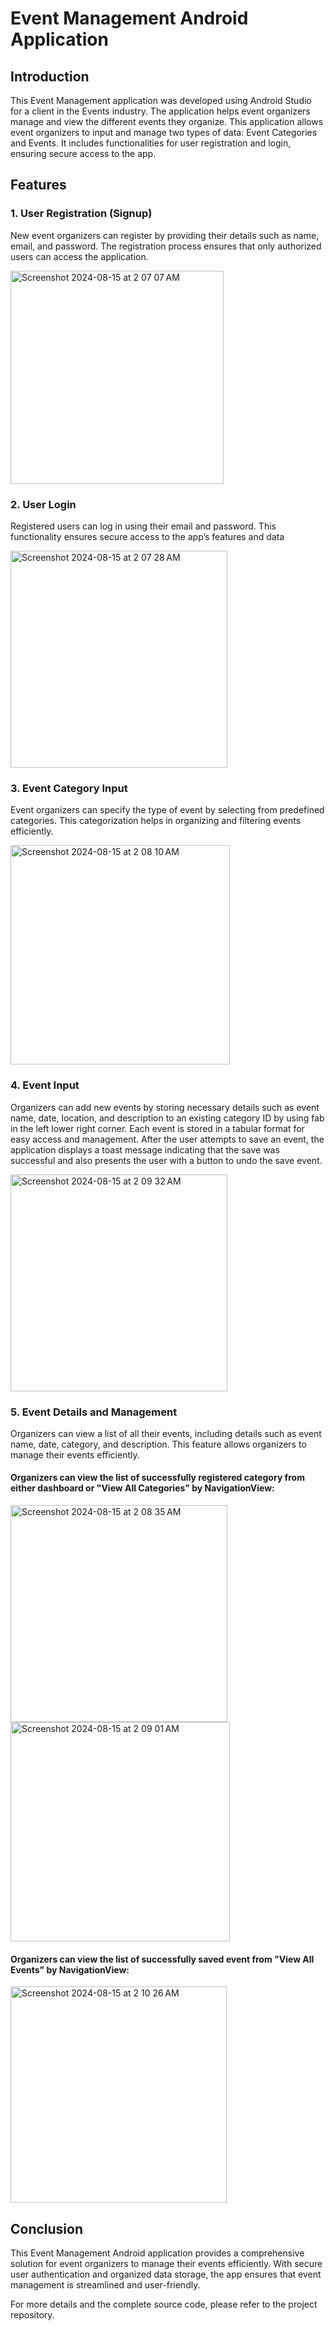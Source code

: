 # Event Management Android Application

## Introduction

This Event Management application was developed using Android Studio for a client in the Events industry. The application helps event organizers manage and view the different events they organize.
This application allows event organizers to input and manage two types of data: Event Categories and Events. It includes functionalities for user registration and login, ensuring secure access to the app.

## Features

### 1. User Registration (Signup)

New event organizers can register by providing their details such as name, email, and password. The registration process ensures that only authorized users can access the application.

<img width="341" alt="Screenshot 2024-08-15 at 2 07 07 AM" src="https://github.com/user-attachments/assets/4c5a30b3-6b74-4a91-9940-66bb87a0273a">


### 2. User Login

Registered users can log in using their email and password. This functionality ensures secure access to the app’s features and data

<img width="347" alt="Screenshot 2024-08-15 at 2 07 28 AM" src="https://github.com/user-attachments/assets/3a2ed263-251d-4694-ba6d-9028a3c4aa1a">


### 3. Event Category Input

Event organizers can specify the type of event by selecting from predefined categories. This categorization helps in organizing and filtering events efficiently.

<img width="351" alt="Screenshot 2024-08-15 at 2 08 10 AM" src="https://github.com/user-attachments/assets/63e24b85-c741-49e5-a0a0-3a488f5ee62c">


### 4. Event Input

Organizers can add new events by storing necessary details such as event name, date, location, and description to an existing category ID by using fab in the left lower right corner. Each event is stored in a tabular format for easy access and management.
After the user attempts to save an event, the application displays a toast message indicating that the save was successful and also presents the user with a button to undo the save event.

<img width="347" alt="Screenshot 2024-08-15 at 2 09 32 AM" src="https://github.com/user-attachments/assets/2c772399-f75e-42c0-a369-ced6bdc1252f">


### 5. Event Details and Management

Organizers can view a list of all their events, including details such as event name, date, category, and description. This feature allows organizers to manage their events efficiently.

#### Organizers can view the list of successfully registered category from either dashboard or "View All Categories" by NavigationView:
<img width="347" alt="Screenshot 2024-08-15 at 2 08 35 AM" src="https://github.com/user-attachments/assets/209a6d7a-445d-483e-820b-dab423b813ec"><img width="351" alt="Screenshot 2024-08-15 at 2 09 01 AM" src="https://github.com/user-attachments/assets/157d6696-bb19-4e60-b27f-33548931aebf">

#### Organizers can view the list of successfully saved event from "View All Events" by NavigationView:
<img width="346" alt="Screenshot 2024-08-15 at 2 10 26 AM" src="https://github.com/user-attachments/assets/b993cfc0-a3d5-41ba-aafe-ae0858e85ff0">


## Conclusion

This Event Management Android application provides a comprehensive solution for event organizers to manage their events efficiently. With secure user authentication and organized data storage, the app ensures that event management is streamlined and user-friendly.

For more details and the complete source code, please refer to the project repository.
